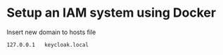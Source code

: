 # Setup an IAM system using Docker

Insert new domain to hosts file
```
127.0.0.1   keycloak.local
```